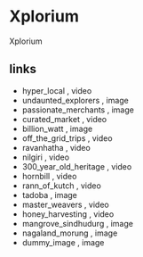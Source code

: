 # Xplorium
Xplorium


## links
- hyper_local , video
- undaunted_explorers , image
- passionate_merchants , image
- curated_market , video
- billion_watt , image
- off_the_grid_trips , video
- ravanhatha , video
- nilgiri , video
- 300_year_old_heritage , video
- hornbill , video
- rann_of_kutch , video
- tadoba , image
- master_weavers , video
- honey_harvesting , video
- mangrove_sindhudurg , image
- nagaland_morung , image
- dummy_image , image